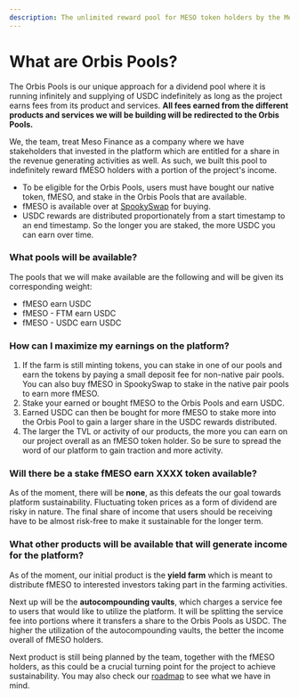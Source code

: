 ```yaml
---
description: The unlimited reward pool for MESO token holders by the Meso Finance team.
---
```


# What are Orbis Pools?

The Orbis Pools is our unique approach for a dividend pool where it is running infinitely and supplying of USDC indefinitely as long as the project earns fees from its product and services. **All fees earned from the different products and services we will be building will be redirected to the Orbis Pools.**

We, the team, treat Meso Finance as a company where we have stakeholders that invested in the platform which are entitled for a share in the revenue generating activities as well. As such, we built this pool to indefinitely reward fMESO holders with a portion of the project's income.

* To be eligible for the Orbis Pools, users must have bought our native token, fMESO, and stake in the Orbis Pools that are available.
* fMESO is available over at [SpookySwap](https://spookyswap.finance/swap?outputCurrency=0x4d9361a86d038c8ada3db2457608e2275b3e08d4) for buying.
* USDC rewards are distributed proportionately from a start timestamp to an end timestamp. So the longer you are staked, the more USDC you can earn over time.

### What pools will be available?

The pools that we will make available are the following and will be given its corresponding weight:

* fMESO earn USDC
* fMESO - FTM earn USDC
* fMESO - USDC earn USDC

### How can I maximize my earnings on the platform?

1. If the farm is still minting tokens, you can stake in one of our pools and earn the tokens by paying a small deposit fee for non-native pair pools. You can also buy fMESO in SpookySwap to stake in the native pair pools to earn more fMESO.
2. Stake your earned or bought fMESO to the Orbis Pools and earn USDC.
3. Earned USDC can then be bought for more fMESO to stake more into the Orbis Pool to gain a larger share in the USDC rewards distributed.
4. The larger the TVL or activity of our products, the more you can earn on our project overall as an fMESO token holder. So be sure to spread the word of our platform to gain traction and more activity.

### Will there be a stake fMESO earn XXXX token available?

As of the moment, there will be **none**, as this defeats the our goal towards platform sustainability. Fluctuating token prices as a form of dividend are risky in nature. The final share of income that users should be receiving have to be almost risk-free to make it sustainable for the longer term.

### What other products will be available that will generate income for the platform?

As of the moment, our initial product is the **yield farm** which is meant to distribute fMESO to interested investors taking part in the farming activities.

Next up will be the **autocompounding vaults**, which charges a service fee to users that would like to utilize the platform. It will be splitting the service fee into portions where it transfers a share to the Orbis Pools as USDC. The higher the utilization of the autocompounding vaults, the better the income overall of fMESO holders.

Next product is still being planned by the team, together with the fMESO holders, as this could be a crucial turning point for the project to achieve sustainability. You may also check our [roadmap](../project-roadmap.md) to see what we have in mind.

